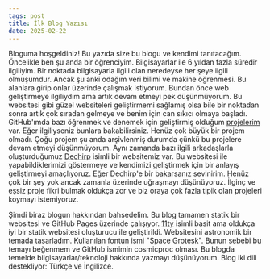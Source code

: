 ```yaml
---
tags: post
title: İlk Blog Yazısı
date: 2025-02-22
---
```


Bloguma hoşgeldiniz! Bu yazıda size bu blogu ve kendimi tanıtacağım. Öncelikle ben şu anda bir öğrenciyim. Bilgisayarlar ile 6 yıldan fazla süredir ilgiliyim. Bir noktada bilgisayarla ilgili olan neredeyse her şeye ilgili olmuşumdur. Ancak şu anki odağım veri bilimi ve makine öğrenmesi. Bu alanlara girip onlar üzerinde çalışmak istiyorum. Bundan önce web geliştirmeye ilgiliydim ama artık devam etmeyi pek düşünmüyorum. Bu websitesi gibi güzel websiteleri geliştirmemi sağlamış olsa bile bir noktadan sonra artık çok sıradan gelmeye ve benim için can sıkıcı olmaya başladı. GitHub'ımda bazı öğrenmek ve denemek için geliştirmiş olduğum [projelerim](https://github.com/cosmicproc?tab=repositories) var. Eğer ilgiliyseniz bunlara bakabilirsiniz. Henüz çok büyük bir projem olmadı. Çoğu projem şu anda arşivlenmiş durumda çünkü bu projelere devam etmeyi düşünmüyorum. Aynı zamanda bazı ilgili arkadaşlarla oluşturduğumuz [Dechirp](https://dechirp.com) isimli bir websitemiz var. Bu websitesi ile yapabildiklerimizi göstermeye ve kendimizi geliştirmek için bir anlayış geliştirmeyi amaçlıyoruz. Eğer Dechirp'e bir bakarsanız sevinirim. Henüz çok bir şey yok ancak zamanla üzerinde uğraşmayı düşünüyoruz. İlginç ve eşsiz proje fikri bulmak oldukça zor ve biz oraya çok fazla tipik olan projeleri koymayı istemiyoruz.

Şimdi biraz blogun hakkından bahsedelim. Bu blog tamamen statik bir websitesi ve GitHub Pages üzerinde çalışıyor. [11ty](https://11ty.dev) isimli basit ama oldukça iyi bir statik websitesi oluşturucu ile geliştirildi. Websitesini astronomik bir temada tasarladım. Kullanılan fontun ismi "Space Grotesk". Bunun sebebi bu temayı beğenmem ve GitHub ismimin cosmicproc olması. Bu blogda temelde bilgisayarlar/teknoloji hakkında yazmayı düşünüyorum. Blog iki dili destekliyor: Türkçe ve İngilizce.
